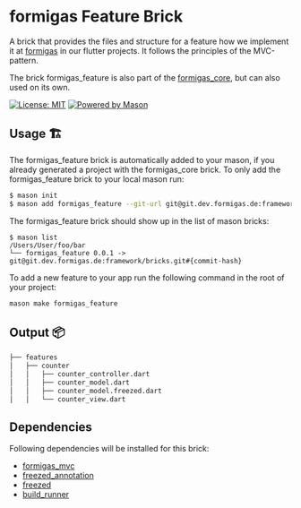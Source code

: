 # formigas Feature Brick

A brick that provides the files and structure for a feature how we implement it at [formigas][formigas_link] in our flutter projects.
It follows the principles of the MVC-pattern.

The brick formigas_feature is also part of the [formigas_core][core_repo_link], but can also used on its own.

[![License: MIT][license_badge]][license_link]
[![Powered by Mason][mason_badge]][mason_link]

## Usage 🏗️

The formigas_feature brick is automatically added to your mason, if you already generated a project with the formigas_core brick.
To only add the formigas_feature brick to your local mason run:

```sh
$ mason init
$ mason add formigas_feature --git-url git@git.dev.formigas.de:framework/bricks.git --git-path core --git-ref develop
```

The formigas_feature brick should show up in the list of mason bricks:

```
$ mason list
/Users/User/foo/bar
└── formigas_feature 0.0.1 -> git@git.dev.formigas.de:framework/bricks.git#{commit-hash}
```

To add a new feature to your app run the following command in the root of your project:

```sh
mason make formigas_feature
```
## Output 📦

```sh
├── features
│   ├── counter
│   │   ├── counter_controller.dart
│   │   ├── counter_model.dart
│   │   ├── counter_model.freezed.dart
│   │   └── counter_view.dart
```
## Dependencies
Following dependencies will be installed for this brick:

* [formigas_mvc][formigas_mvc_link]
* [freezed_annotation][freezed_annotation_link]
* [freezed][freezed_link]
* [build_runner][build_runner_link]


[license_badge]: https://img.shields.io/badge/license-MIT-blue.svg
[license_link]: https://opensource.org/licenses/MIT
[formigas_link]: https://formigas.io
[mason_link]: https://github.com/felangel/mason
[mason_badge]: https://img.shields.io/endpoint?url=https%3A%2F%2Ftinyurl.com%2Fmason-badge
[core_repo_link]: ./core/README.md
[freezed_annotation_link]:https://pub.dev/packages/freezed_annotation
[freezed_link]: https://pub.dev/packages/freezed
[build_runner_link]: https://pub.dev/packages/build_runner
[flutter_link]:https://flutter.dev/
[formigas_mvc_link]:https://git.dev.formigas.de/framework/lib-formigas-mvc
